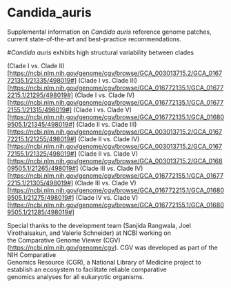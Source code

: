 # Candida_auris
Supplemental information on *Candida auris* reference genome patches, current state-of-the-art and best-practice recommendations.

#*Candida auris* exhibits high structural variability between clades

(Clade I vs. Clade II)[https://ncbi.nlm.nih.gov/genome/cgv/browse/GCA_003013715.2/GCA_016772135.1/21335/498019#]
(Clade I vs. Clade III)[https://ncbi.nlm.nih.gov/genome/cgv/browse/GCA_016772135.1/GCA_016772215.1/21295/498019#]
(Clade I vs. Clade IV)[https://ncbi.nlm.nih.gov/genome/cgv/browse/GCA_016772135.1/GCA_016772155.1/21315/498019#]
(Clade I vs. Clade V)[https://ncbi.nlm.nih.gov/genome/cgv/browse/GCA_016772135.1/GCA_016809505.1/21345/498019#]
(Clade II vs. Clade III)[https://ncbi.nlm.nih.gov/genome/cgv/browse/GCA_003013715.2/GCA_016772215.1/21255/498019#]
(Clade II vs. Clade IV)[https://ncbi.nlm.nih.gov/genome/cgv/browse/GCA_003013715.2/GCA_016772155.1/21325/498019#]
(Clade II vs. Clade V)[https://ncbi.nlm.nih.gov/genome/cgv/browse/GCA_003013715.2/GCA_016809505.1/21265/498019#]
(Clade III vs. Clade IV)[https://ncbi.nlm.nih.gov/genome/cgv/browse/GCA_016772155.1/GCA_016772215.1/21305/498019#]
(Clade III vs. Clade V)[https://ncbi.nlm.nih.gov/genome/cgv/browse/GCA_016772215.1/GCA_016809505.1/21275/498019#]
(Clade IV vs. Clade V)[https://ncbi.nlm.nih.gov/genome/cgv/browse/GCA_016772155.1/GCA_016809505.1/21285/498019#]

Special thanks to the development team (Sanjida Rangwala, Joel Virothaisakun, and Valerie Schneider) at NCBI working on \
the Comparative Genome Viewer (CGV) (https://ncbi.nlm.nih.gov/genome/cgv). CGV was developed as part of the NIH Comparative \
Genomics Resource (CGR), a National Library of Medicine project to establish an ecosystem to facilitate reliable comparative \
genomics analyses for all eukaryotic organisms.
